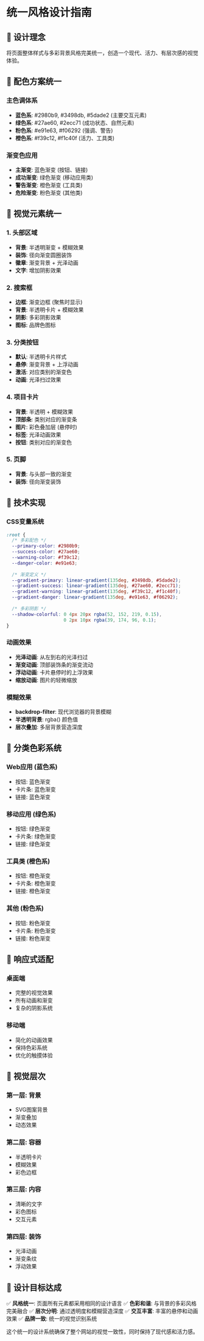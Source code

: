 # 统一风格设计指南

## 🎨 设计理念

将页面整体样式与多彩背景风格完美统一，创造一个现代、活力、有层次感的视觉体验。

## 🌈 配色方案统一

### 主色调体系
- **蓝色系**: #2980b9, #3498db, #5dade2 (主要交互元素)
- **绿色系**: #27ae60, #2ecc71 (成功状态、自然元素)
- **粉色系**: #e91e63, #f06292 (强调、警告)
- **橙色系**: #f39c12, #f1c40f (活力、工具类)

### 渐变色应用
- **主渐变**: 蓝色渐变 (按钮、链接)
- **成功渐变**: 绿色渐变 (移动应用类)
- **警告渐变**: 橙色渐变 (工具类)
- **危险渐变**: 粉色渐变 (其他类)

## 🎯 视觉元素统一

### 1. 头部区域
- **背景**: 半透明渐变 + 模糊效果
- **装饰**: 径向渐变圆圈装饰
- **徽章**: 渐变背景 + 光泽动画
- **文字**: 增加阴影效果

### 2. 搜索框
- **边框**: 渐变边框 (聚焦时显示)
- **背景**: 半透明卡片 + 模糊效果
- **阴影**: 多彩阴影效果
- **图标**: 品牌色图标

### 3. 分类按钮
- **默认**: 半透明卡片样式
- **悬停**: 渐变背景 + 上浮动画
- **激活**: 对应类别的渐变色
- **动画**: 光泽扫过效果

### 4. 项目卡片
- **背景**: 半透明 + 模糊效果
- **顶部条**: 类别对应的渐变条
- **图片**: 彩色叠加层 (悬停时)
- **标签**: 光泽动画效果
- **按钮**: 类别对应的渐变色

### 5. 页脚
- **背景**: 与头部一致的渐变
- **装饰**: 径向渐变装饰

## 🔧 技术实现

### CSS变量系统
```css
:root {
  /* 多彩配色 */
  --primary-color: #2980b9;
  --success-color: #27ae60;
  --warning-color: #f39c12;
  --danger-color: #e91e63;
  
  /* 渐变定义 */
  --gradient-primary: linear-gradient(135deg, #3498db, #5dade2);
  --gradient-success: linear-gradient(135deg, #27ae60, #2ecc71);
  --gradient-warning: linear-gradient(135deg, #f39c12, #f1c40f);
  --gradient-danger: linear-gradient(135deg, #e91e63, #f06292);
  
  /* 多彩阴影 */
  --shadow-colorful: 0 4px 20px rgba(52, 152, 219, 0.15), 
                     0 2px 10px rgba(39, 174, 96, 0.1);
}
```

### 动画效果
- **光泽动画**: 从左到右的光泽扫过
- **渐变动画**: 顶部装饰条的渐变流动
- **浮动动画**: 卡片悬停时的上浮效果
- **缩放动画**: 图片的轻微缩放

### 模糊效果
- **backdrop-filter**: 现代浏览器的背景模糊
- **半透明背景**: rgba() 颜色值
- **层次叠加**: 多层背景营造深度

## 🎪 分类色彩系统

### Web应用 (蓝色系)
- 按钮: 蓝色渐变
- 卡片条: 蓝色渐变
- 链接: 蓝色渐变

### 移动应用 (绿色系)
- 按钮: 绿色渐变
- 卡片条: 绿色渐变
- 链接: 绿色渐变

### 工具类 (橙色系)
- 按钮: 橙色渐变
- 卡片条: 橙色渐变
- 链接: 橙色渐变

### 其他 (粉色系)
- 按钮: 粉色渐变
- 卡片条: 粉色渐变
- 链接: 粉色渐变

## 📱 响应式适配

### 桌面端
- 完整的视觉效果
- 所有动画和渐变
- 复杂的阴影系统

### 移动端
- 简化的动画效果
- 保持色彩系统
- 优化的触摸体验

## 🎨 视觉层次

### 第一层: 背景
- SVG图案背景
- 渐变叠加
- 动态效果

### 第二层: 容器
- 半透明卡片
- 模糊效果
- 彩色边框

### 第三层: 内容
- 清晰的文字
- 彩色图标
- 交互元素

### 第四层: 装饰
- 光泽动画
- 渐变条纹
- 浮动效果

## 🎯 设计目标达成

✅ **风格统一**: 页面所有元素都采用相同的设计语言
✅ **色彩和谐**: 与背景的多彩风格完美融合
✅ **层次分明**: 通过透明度和模糊营造深度
✅ **交互丰富**: 丰富的悬停和动画效果
✅ **品牌一致**: 统一的视觉识别系统

这个统一的设计系统确保了整个网站的视觉一致性，同时保持了现代感和活力感。
